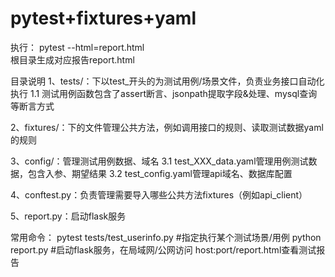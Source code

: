 # pytest+fixtures+yaml

执行：
pytest --html=report.html     
根目录生成对应报告report.html

目录说明
1、tests/：下以test_开头的为测试用例/场景文件，负责业务接口自动化执行
    1.1 测试用例函数包含了assert断言、jsonpath提取字段&处理、mysql查询等断言方式

2、fixtures/：下的文件管理公共方法，例如调用接口的规则、读取测试数据yaml的规则

3、config/：管理测试用例数据、域名
    3.1 test_XXX_data.yaml管理用例测试数据，包含入参、期望结果
    3.2 test_config.yaml管理api域名、数据库配置

4、conftest.py：负责管理需要导入哪些公共方法fixtures（例如api_client）

5、report.py：启动flask服务


常用命令：
pytest tests/test_userinfo.py   #指定执行某个测试场景/用例
python report.py  #启动flask服务，在局域网/公网访问 host:port/report.html查看测试报告

